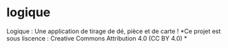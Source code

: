 # logique
Logique : Une application de tirage de dé, pièce et de carte !
*Ce projet est sous liscence : Creative Commons Attribution 4.0 (CC BY 4.0) *
